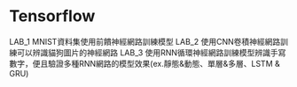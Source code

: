 # Tensorflow
LAB_1 MNIST資料集使用前饋神經網路訓練模型
LAB_2 使用CNN卷積神經網路訓練可以辨識貓狗圖片的神經網路
LAB_3 使用RNN循環神經網路訓練模型辨識手寫數字，便且驗證多種RNN網路的模型效果(ex.靜態&動態、單層&多層、LSTM & GRU)
